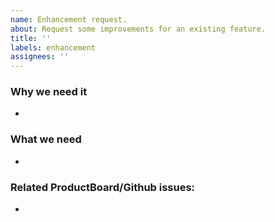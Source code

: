 ```yaml
---
name: Enhancement request.
about: Request some improvements for an existing feature.
title: ''
labels: enhancement
assignees: ''
---
```


### Why we need it

-

### What we need

-

### Related ProductBoard/Github issues:

-
